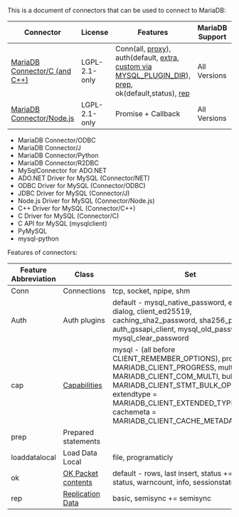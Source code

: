 This is a document of connectors that can be used to connect to MariaDB:

Connector | License | Features | MariaDB Support | Source | Issues | CI
---|---|---|---|---|---|---
[MariaDB Connector/C (and C++)](https://mariadb.com/kb/en/mariadb-connector-c/) | LGPL-2.1-only | Conn(all, [proxy](https://mariadb.com/kb/en/proxy-protocol-support/#client-side-support-for-proxy-protocol)), auth(default, [extra](https://mariadb.com/kb/en/mysql_optionsv/#plugin-options), [custom via MYSQL_PLUGIN_DIR](https://mariadb.com/kb/en/mysql_optionsv/#plugin-options)), [prep](https://mariadb.com/kb/en/mariadb-connectorc-api-prepared-statement-functions/), ok(default,status), [rep](https://github.com/mariadb-corporation/mariadb-connector-c/wiki/binlog_api) | All Versions | [source](https://github.com/mariadb-corporation/mariadb-connector-c) | [JIRA](https://jira.mariadb.org/issues/?jql=project%3DCONC%20and%20status!%3DClosed) | [GH Actions](https://github.com/mariadb-corporation/mariadb-connector-c/actions), [Travis CI](https://app.travis-ci.com/github/mariadb-corporation/mariadb-connector-c)
[MariaDB Connector/Node.js](https://mariadb.com/kb/en/nodejs-connector/) |  LGPL-2.1-only | Promise + Callback | All Versions | [source](https://github.com/mariadb-corporation/mariadb-connector-nodejs) | [JIRA](https://jira.mariadb.org/issues/?jql=project%3DCONJS%20and%20status!%3DClosed) | [Travis CI](https://app.travis-ci.com/github/mariadb-corporation/mariadb-connector-nodejs)

* MariaDB Connector/ODBC
* MariaDB Connector/J
* MariaDB Connector/Python
* MariaDB Connector/R2DBC
* MySqlConnector for ADO.NET
* ADO.NET Driver for MySQL (Connector/NET)
* ODBC Driver for MySQL (Connector/ODBC)
* JDBC Driver for MySQL (Connector/J)
* Node.js Driver for MySQL (Connector/Node.js)
* C++ Driver for MySQL (Connector/C++)
* C Driver for MySQL (Connector/C)
* C API for MySQL (mysqlclient)
* PyMySQL
* mysql-python

Features of connectors:

Feature Abbreviation | Class | Set | Extra
---|---|---|---
Conn | Connections | tcp, socket, npipe, shm | [proxy](https://mariadb.com/kb/en/proxy-protocol-support/)
Auth | Auth plugins | default - mysql_native_password, extra += dialog, client_ed25519, caching_sha2_password, sha256_password, auth_gssapi_client, mysql_old_password, mysql_clear_password | custom - user defined
cap | [Capabilities](https://mariadb.com/kb/en/connection/#capabilities) | mysql - (all before CLIENT_REMEMBER_OPTIONS), progress = MARIADB_CLIENT_PROGRESS, multi - MARIADB_CLIENT_COM_MULTI, bulk - MARIADB_CLIENT_STMT_BULK_OPERATIONS, extendtype = MARIADB_CLIENT_EXTENDED_TYPE_INFO, cachemeta = MARIADB_CLIENT_CACHE_METADATA
prep | Prepared statements |
loaddatalocal | Load Data Local | file, programaticly
ok | [OK Packet contents](https://mariadb.com/kb/en/ok_packet/) | default - rows, last insert, status += server status, warncount, info, sessionstate`
rep | [Replication Data](https://mariadb.com/kb/en/replication-protocol/) | basic, semisync += semisync
